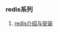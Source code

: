 ### redis系列

1. [redis介绍与安装](https://github.com/rainbowda/learnWay/blob/master/learnRedis/src/main/java/README.md)